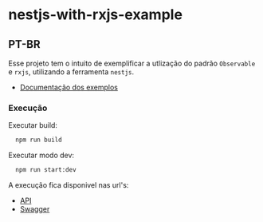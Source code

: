 # nestjs-with-rxjs-example

## PT-BR

Esse projeto tem o intuito de exemplificar a utlização do padrão `Observable` e `rxjs`, utilizando a ferramenta `nestjs`.

- [Documentação dos exemplos](https://vbobell.github.io/nestjs-with-rxjs-example)

### Execução

Executar build:

```bash
  npm run build
```

Executar modo dev:

```bash
  npm run start:dev
```

A execução fica disponivel nas url's:

- [API](http://localhost:3000)
- [Swagger](http://localhost:3000/api/#/)
